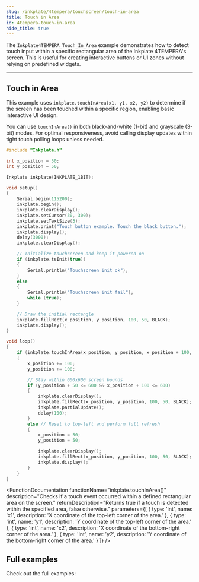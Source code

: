 ```yaml
---  
slug: /inkplate/4tempera/touchscreen/touch-in-area  
title: Touch in Area  
id: 4tempera-touch-in-area  
hide_title: true  
---
```


<SectionTitle title="Touch in Area" backgroundImage="img/touch_area.jpg" />

The `Inkplate4TEMPERA_Touch_In_Area` example demonstrates how to detect touch input within a specific rectangular area of the Inkplate 4TEMPERA's screen. This is useful for creating interactive buttons or UI zones without relying on predefined widgets.

---

## Touch in Area

This example uses `inkplate.touchInArea(x1, y1, x2, y2)` to determine if the screen has been touched within a specific region, enabling basic interactive UI design.

<InfoBox>You can use `touchInArea()` in both black-and-white (1-bit) and grayscale (3-bit) modes. For optimal responsiveness, avoid calling display updates within tight touch polling loops unless needed.</InfoBox>

```cpp
#include "Inkplate.h"

int x_position = 50;
int y_position = 50;

Inkplate inkplate(INKPLATE_1BIT);

void setup()
{
    Serial.begin(115200);
    inkplate.begin();
    inkplate.clearDisplay();
    inkplate.setCursor(30, 300);
    inkplate.setTextSize(3);
    inkplate.print("Touch button example. Touch the black button.");
    inkplate.display();
    delay(3000);
    inkplate.clearDisplay();

    // Initialize touchscreen and keep it powered on
    if (inkplate.tsInit(true))
    {
        Serial.println("Touchscreen init ok");
    }
    else
    {
        Serial.println("Touchscreen init fail");
        while (true);
    }

    // Draw the initial rectangle
    inkplate.fillRect(x_position, y_position, 100, 50, BLACK);
    inkplate.display();
}

void loop()
{
    if (inkplate.touchInArea(x_position, y_position, x_position + 100, y_position + 50))
    {
        x_position += 100;
        y_position += 100;

        // Stay within 600x600 screen bounds
        if (y_position + 50 <= 600 && x_position + 100 <= 600)
        {
            inkplate.clearDisplay();
            inkplate.fillRect(x_position, y_position, 100, 50, BLACK);
            inkplate.partialUpdate();
            delay(100);
        }
        else // Reset to top-left and perform full refresh
        {
            x_position = 50;
            y_position = 50;

            inkplate.clearDisplay();
            inkplate.fillRect(x_position, y_position, 100, 50, BLACK);
            inkplate.display();
        }
    }
}
```

<FunctionDocumentation
functionName="inkplate.touchInArea()"
description="Checks if a touch event occurred within a defined rectangular area on the screen."
returnDescription="Returns true if a touch is detected within the specified area, false otherwise."
parameters={[ 
{ type: 'int', name: 'x1', description: 'X coordinate of the top-left corner of the area.' },
{ type: 'int', name: 'y1', description: 'Y coordinate of the top-left corner of the area.' },
{ type: 'int', name: 'x2', description: 'X coordinate of the bottom-right corner of the area.' },
{ type: 'int', name: 'y2', description: 'Y coordinate of the bottom-right corner of the area.' }
]}
/>

## Full examples
Check out the full examples:

<QuickLink title="Inkplate4TEMPERA_Touch_In_Area.ino" description="Example showing how to detect if a touch event occurs within a rectangular area." url="https://github.com/SolderedElectronics/Inkplate-Arduino-library/blob/master/examples/Inkplate4TEMPERA/Basic/Inkplate4TEMPERA_Touch_In_Area/Inkplate4TEMPERA_Touch_In_Area.ino" />